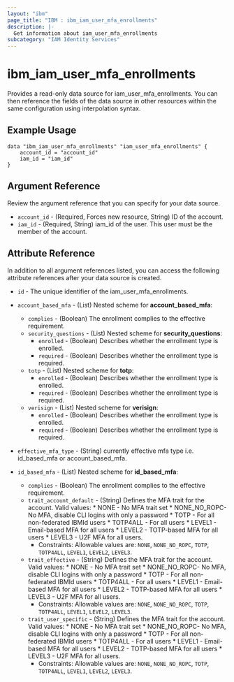 ```yaml
---
layout: "ibm"
page_title: "IBM : ibm_iam_user_mfa_enrollments"
description: |-
  Get information about iam_user_mfa_enrollments
subcategory: "IAM Identity Services"
---
```


# ibm_iam_user_mfa_enrollments

Provides a read-only data source for iam_user_mfa_enrollments. You can then reference the fields of the data source in other resources within the same configuration using interpolation syntax.

## Example Usage

```hcl
data "ibm_iam_user_mfa_enrollments" "iam_user_mfa_enrollments" {
	account_id = "account_id"
	iam_id = "iam_id"
}
```

## Argument Reference

Review the argument reference that you can specify for your data source.

* `account_id` - (Required, Forces new resource, String) ID of the account.
* `iam_id` - (Required, String) iam_id of the user. This user must be the member of the account.

## Attribute Reference

In addition to all argument references listed, you can access the following attribute references after your data source is created.

* `id` - The unique identifier of the iam_user_mfa_enrollments.
* `account_based_mfa` - (List) 
Nested scheme for **account_based_mfa**:
	* `complies` - (Boolean) The enrollment complies to the effective requirement.
	* `security_questions` - (List)
	Nested scheme for **security_questions**:
		* `enrolled` - (Boolean) Describes whether the enrollment type is enrolled.
		* `required` - (Boolean) Describes whether the enrollment type is required.
	* `totp` - (List)
	Nested scheme for **totp**:
		* `enrolled` - (Boolean) Describes whether the enrollment type is enrolled.
		* `required` - (Boolean) Describes whether the enrollment type is required.
	* `verisign` - (List)
	Nested scheme for **verisign**:
		* `enrolled` - (Boolean) Describes whether the enrollment type is enrolled.
		* `required` - (Boolean) Describes whether the enrollment type is required.

* `effective_mfa_type` - (String) currently effective mfa type i.e. id_based_mfa or account_based_mfa.

* `id_based_mfa` - (List) 
Nested scheme for **id_based_mfa**:
	* `complies` - (Boolean) The enrollment complies to the effective requirement.
	* `trait_account_default` - (String) Defines the MFA trait for the account. Valid values:  * NONE - No MFA trait set  * NONE_NO_ROPC- No MFA, disable CLI logins with only a password  * TOTP - For all non-federated IBMId users  * TOTP4ALL - For all users  * LEVEL1 - Email-based MFA for all users  * LEVEL2 - TOTP-based MFA for all users  * LEVEL3 - U2F MFA for all users.
	  * Constraints: Allowable values are: `NONE`, `NONE_NO_ROPC`, `TOTP`, `TOTP4ALL`, `LEVEL1`, `LEVEL2`, `LEVEL3`.
	* `trait_effective` - (String) Defines the MFA trait for the account. Valid values:  * NONE - No MFA trait set  * NONE_NO_ROPC- No MFA, disable CLI logins with only a password  * TOTP - For all non-federated IBMId users  * TOTP4ALL - For all users  * LEVEL1 - Email-based MFA for all users  * LEVEL2 - TOTP-based MFA for all users  * LEVEL3 - U2F MFA for all users.
	  * Constraints: Allowable values are: `NONE`, `NONE_NO_ROPC`, `TOTP`, `TOTP4ALL`, `LEVEL1`, `LEVEL2`, `LEVEL3`.
	* `trait_user_specific` - (String) Defines the MFA trait for the account. Valid values:  * NONE - No MFA trait set  * NONE_NO_ROPC- No MFA, disable CLI logins with only a password  * TOTP - For all non-federated IBMId users  * TOTP4ALL - For all users  * LEVEL1 - Email-based MFA for all users  * LEVEL2 - TOTP-based MFA for all users  * LEVEL3 - U2F MFA for all users.
	  * Constraints: Allowable values are: `NONE`, `NONE_NO_ROPC`, `TOTP`, `TOTP4ALL`, `LEVEL1`, `LEVEL2`, `LEVEL3`.

